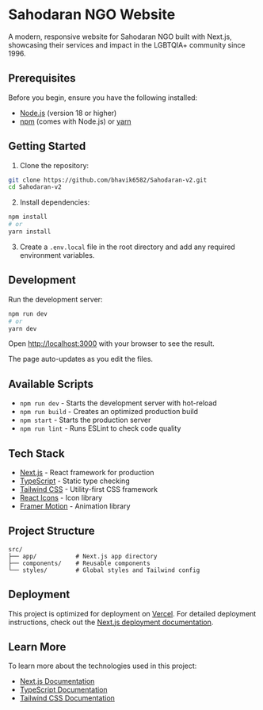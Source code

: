 # Sahodaran NGO Website

A modern, responsive website for Sahodaran NGO built with Next.js, showcasing their services and impact in the LGBTQIA+ community since 1996.

## Prerequisites

Before you begin, ensure you have the following installed:
- [Node.js](https://nodejs.org/) (version 18 or higher)
- [npm](https://www.npmjs.com/) (comes with Node.js) or [yarn](https://yarnpkg.com/)

## Getting Started

1. Clone the repository:
```bash
git clone https://github.com/bhavik6582/Sahodaran-v2.git
cd Sahodaran-v2
```

2. Install dependencies:
```bash
npm install
# or
yarn install
```

3. Create a `.env.local` file in the root directory and add any required environment variables.

## Development

Run the development server:

```bash
npm run dev
# or
yarn dev
```

Open [http://localhost:3000](http://localhost:3000) with your browser to see the result.

The page auto-updates as you edit the files.

## Available Scripts

- `npm run dev` - Starts the development server with hot-reload
- `npm run build` - Creates an optimized production build
- `npm start` - Starts the production server
- `npm run lint` - Runs ESLint to check code quality

## Tech Stack

- [Next.js](https://nextjs.org/) - React framework for production
- [TypeScript](https://www.typescriptlang.org/) - Static type checking
- [Tailwind CSS](https://tailwindcss.com/) - Utility-first CSS framework
- [React Icons](https://react-icons.github.io/react-icons/) - Icon library
- [Framer Motion](https://www.framer.com/motion/) - Animation library

## Project Structure

```
src/
├── app/           # Next.js app directory
├── components/    # Reusable components
└── styles/        # Global styles and Tailwind config
```

## Deployment

This project is optimized for deployment on [Vercel](https://vercel.com). For detailed deployment instructions, check out the [Next.js deployment documentation](https://nextjs.org/docs/deployment).

## Learn More

To learn more about the technologies used in this project:

- [Next.js Documentation](https://nextjs.org/docs)
- [TypeScript Documentation](https://www.typescriptlang.org/docs/)
- [Tailwind CSS Documentation](https://tailwindcss.com/docs)
